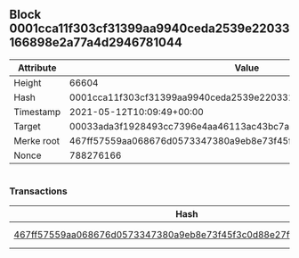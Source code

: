 ## Block 0001cca11f303cf31399aa9940ceda2539e22033166898e2a77a4d2946781044

Attribute | Value
--- | ---
Height | 66604
Hash | 0001cca11f303cf31399aa9940ceda2539e22033166898e2a77a4d2946781044
Timestamp | 2021-05-12T10:09:49+00:00
Target | 00033ada3f1928493cc7396e4aa46113ac43bc7ac52aab5d08e3934913716f64
Merke root | 467ff57559aa068676d0573347380a9eb8e73f45f3c0d88e27ffb9d4a86947e0
Nonce | 788276166

```

```

### Transactions

Hash | Amount
--- | ---
[467ff57559aa068676d0573347380a9eb8e73f45f3c0d88e27ffb9d4a86947e0](467ff57559aa068676d0573347380a9eb8e73f45f3c0d88e27ffb9d4a86947e0.md) | 10.00000000 SKEPTI 
